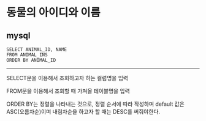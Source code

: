 # 동물의 아이디와 이름
## mysql
```mysql
SELECT ANIMAL_ID, NAME
FROM ANIMAL_INS
ORDER BY ANIMAL_ID
```
___
SELECT문을 이용해서 조회하고자 하는 컬럼명을 입력

FROM문을 이용해서 조회할 때 가져올 테이블명을 입력

ORDER BY는 정렬을 나타내는 것으로, 정렬 순서에 따라 작성하며 default 값은 ASC(오름차순)이며 내림차순을 하고자 할 때는 DESC를 써줘야한다.